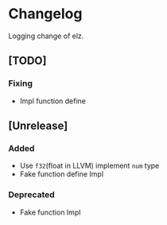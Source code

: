 # Changelog
Logging change of elz.

## [TODO]
### Fixing
- Impl function define

## [Unrelease]
### Added
- Use `f32`(float in LLVM) implement `num` type
- Fake function define Impl
### Deprecated
- Fake function Impl
